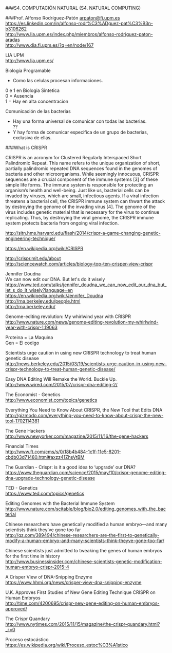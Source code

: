 ###S4. COMPUTACIÓN NATURAL (S4. NATURAL COMPUTING)

###Prof. Alfonso Rodríguez-Patón
arpaton@fi.upm.es<BR>
https://es.linkedin.com/in/alfonso-rodr%C3%ADguez-pat%C3%B3n-b3106262<BR>
http://www.lia.upm.es/index.php/miembros/alfonso-rodriguez-paton-aradas<BR>
http://www.dia.fi.upm.es/?q=en/node/167<BR>

LIA UPM<BR>
http://www.lia.upm.es/<BR>

Biología Programable<BR>
* Como las celulas procesan informaciones.

0 e 1 en Biologia Sintetica<BR>
0 = Ausencia<BR>
1 = Hay en alta concentracion<BR>

Comunicación de las bacterias<BR>
* Hay una forma universal de comunicar con todas las bacterias.<BR>??
* Y hay forma de comunicar especifica de un grupo de bacterias, exclusiva de ellas.<BR>

###What is CRISPR

CRISPR is an acronym for Clustered Regularly Interspaced Short Palindromic Repeat. This name refers to the unique organization of short, partially palindromic repeated DNA sequences found in the genomes of bacteria and other microorganisms. While seemingly innocuous, CRISPR sequences are a crucial component of the immune systems [3] of these simple life forms. The immune system is responsible for protecting an organism’s health and well-being. Just like us, bacterial cells can be invaded by viruses, which are small, infectious agents. If a viral infection threatens a bacterial cell, the CRISPR immune system can thwart the attack by destroying the genome of the invading virus [4]. The genome of the virus includes genetic material that is necessary for the virus to continue replicating. Thus, by destroying the viral genome, the CRISPR immune system protects bacteria from ongoing viral infection.<BR> 

http://sitn.hms.harvard.edu/flash/2014/crispr-a-game-changing-genetic-engineering-technique/<BR>

https://en.wikipedia.org/wiki/CRISPR<BR>

http://crispr.mit.edu/about<BR>
http://sciencewatch.com/articles/biology-top-ten-crisper-view-crispr<BR>


Jennifer Doudna<BR>
We can now edit our DNA. But let's do it wisely<BR>
https://www.ted.com/talks/jennifer_doudna_we_can_now_edit_our_dna_but_let_s_do_it_wisely?language=en<BR>
https://en.wikipedia.org/wiki/Jennifer_Doudna<BR>
http://rna.berkeley.edu/people.html<BR>
http://rna.berkeley.edu/<BR>

Genome-editing revolution: My whirlwind year with CRISPR<BR>
http://www.nature.com/news/genome-editing-revolution-my-whirlwind-year-with-crispr-1.19063<BR>


Proteina = La Maquina<BR>
Gen = El codigo<BR>

Scientists urge caution in using new CRISPR technology to treat human genetic disease<BR>
http://news.berkeley.edu/2015/03/19/scientists-urge-caution-in-using-new-crispr-technology-to-treat-human-genetic-disease/<BR>

Easy DNA Editing Will Remake the World. Buckle Up.<BR>
http://www.wired.com/2015/07/crispr-dna-editing-2/<BR>

The Economist - Genetics<BR>
http://www.economist.com/topics/genetics<BR>

Everything You Need to Know About CRISPR, the New Tool that Edits DNA<BR>
http://gizmodo.com/everything-you-need-to-know-about-crispr-the-new-tool-1702114381<BR>

The Gene Hackers<BR>
http://www.newyorker.com/magazine/2015/11/16/the-gene-hackers<BR>

Financial Times<BR>
http://www.ft.com/cms/s/0/18b4b484-1c1f-11e5-8201-cbdb03d71480.html#axzz41ZhsVtBM<BR>

The Guardian - Crispr: is it a good idea to ‘upgrade’ our DNA? <BR>
https://www.theguardian.com/science/2015/may/10/crispr-genome-editing-dna-upgrade-technology-genetic-disease<BR>

TED - Genetics<BR>
https://www.ted.com/topics/genetics<BR>

Editing Genomes with the Bacterial Immune System<BR>
http://www.nature.com/scitable/blog/bio2.0/editing_genomes_with_the_bacterial<BR>

Chinese researchers have genetically modified a human embryo—and many scientists think they’ve gone too far<BR>
http://qz.com/389494/chinese-researchers-are-the-first-to-genetically-modify-a-human-embryo-and-many-scientists-think-theyve-gone-too-far/<BR>

Chinese scientists just admitted to tweaking the genes of human embryos for the first time in history<BR>
http://www.businessinsider.com/chinese-scientists-genetic-modification-human-embryo-crispr-2015-4<BR>

A Crisper View of DNA-Snipping Enzyme<BR>
https://www.hhmi.org/news/crisper-view-dna-snipping-enzyme<BR>

U.K. Approves First Studies of New Gene Editing Technique CRISPR on Human Embryos<BR>
http://time.com/4200695/crispr-new-gene-editing-on-human-embryos-approved/<BR>

The Crispr Quandary<BR>
http://www.nytimes.com/2015/11/15/magazine/the-crispr-quandary.html?_r=0<BR>

Proceso estocástico<BR>
https://es.wikipedia.org/wiki/Proceso_estoc%C3%A1stico<BR>
